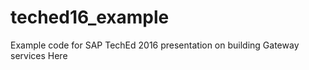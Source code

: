 # teched16_example
Example code for SAP TechEd 2016 presentation on building Gateway services
<a src="https://grahamrobbo.github.io/teched16_example/">Here</a>
